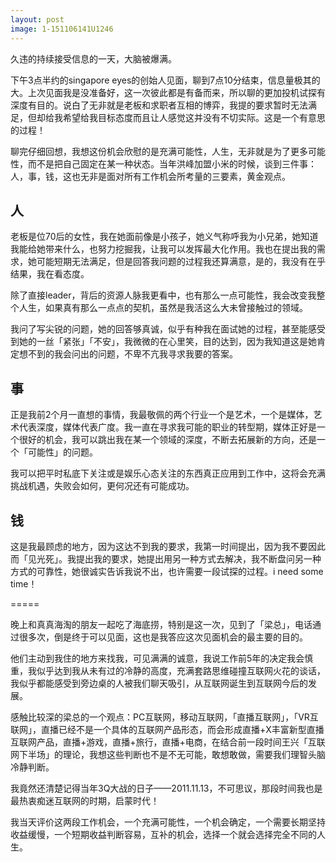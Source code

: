 ```yaml
---
layout: post
image: 1-151106141U1246
---
```


久违的持续接受信息的一天，大脑被爆满。

下午3点半约的singapore eyes的创始人见面，聊到7点10分结束，信息量极其的大。上次见面我是没准备好，这一次彼此都是有备而来，所以聊的更加投机试探有深度有目的。说白了无非就是老板和求职者互相的博弈，我提的要求暂时无法满足，但却给我希望给我目标态度而且让人感觉这并没有不切实际。这是一个有意思的过程！

聊完仔细回想，我想这份机会欣慰的是充满可能性，人生，无非就是为了更多可能性，而不是把自己固定在某一种状态。当年洪峰加盟小米的时候，谈到三件事：人，事，钱，这也无非是面对所有工作机会所考量的三要素，黄金观点。

## 人
老板是位70后的女性，我在她面前像是小孩子，她义气称呼我为小兄弟，她知道我能给她带来什么，也努力挖掘我，让我可以发挥最大化作用。我也在提出我的需求，她可能短期无法满足，但是回答我问题的过程我还算满意，是的，我没有在乎结果，我在看态度。

除了直接leader，背后的资源人脉我更看中，也有那么一点可能性，我会改变我整个人生，如果真有那么一点点的契机，虽然是我活这么大未曾接触过的领域。

我问了写尖锐的问题，她的回答够真诚，似乎有种我在面试她的过程，甚至能感受到她的一丝「紧张」「不安」，我微微的在心里笑，目的达到，因为我知道这是她肯定想不到的我会问出的问题，不卑不亢我寻求我要的答案。

## 事
正是我前2个月一直想的事情，我最敬佩的两个行业一个是艺术，一个是媒体，艺术代表深度，媒体代表广度。我一直在寻求我可能的职业的转型期，媒体正好是一个很好的机会，我可以跳出我在某一个领域的深度，不断去拓展新的方向，还是一个「可能性」的问题。

我可以把平时私底下关注或是娱乐心态关注的东西真正应用到工作中，这将会充满挑战机遇，失败会如何，更何况还有可能成功。

## 钱
这是我最顾虑的地方，因为这达不到我的要求，我第一时间提出，因为我不要因此而「见光死」。我提出我的要求，她提出用另一种方式去解决，我不断盘问另一种方式的可靠性，她很诚实告诉我说不出，也许需要一段试探的过程。i need some time！

=====

晚上和真真海淘的朋友一起吃了海底捞，特别是这一次，见到了「梁总」，电话通过很多次，倒是终于可以见面，这也是我答应这次见面机会的最主要的目的。

他们主动到我住的地方来找我，可见满满的诚意，我说工作前5年的决定我会慎重，我似乎达到我从未有过的冷静的高度，充满套路思维碰撞互联网火花的谈话，我似乎都能感受到旁边桌的人被我们聊天吸引，从互联网诞生到互联网今后的发展。

感触比较深的梁总的一个观点：PC互联网，移动互联网，「直播互联网」，「VR互联网」，直播已经不是一个具体的互联网产品形态，而会形成直播+X丰富新型直播互联网产品，直播+游戏，直播+旅行，直播+电商，在结合前一段时间王兴「互联网下半场」的理论，我想这些判断也不是不无可能，敢想敢做，需要我们理智头脑冷静判断。

我竟然还清楚记得当年3Q大战的日子——2011.11.13，不可思议，那段时间我也是最热衷痴迷互联网的时期，启蒙时代！

我当天评价这两段工作机会，一个充满可能性，一个机会确定，一个需要长期坚持收益缓慢，一个短期收益判断容易，互补的机会，选择一个就会选择完全不同的人生。




